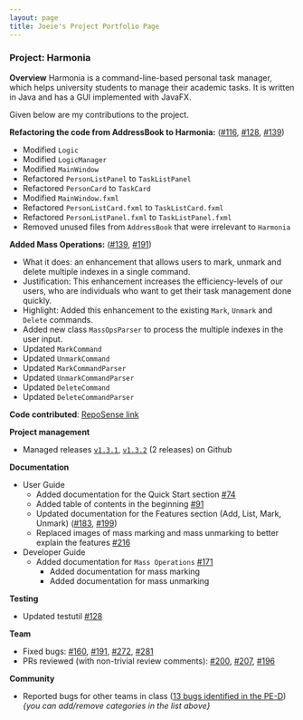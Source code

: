 ```yaml
---
layout: page
title: Joeie's Project Portfolio Page
---
```


### Project: Harmonia

**Overview**
Harmonia is a command-line-based personal task manager, which helps university students to manage their academic tasks. It is written in Java and has a GUI implemented with JavaFX.  

Given below are my contributions to the project.

**Refactoring the code from AddressBook to Harmonia:** ([#116](https://github.com/AY2122S2-CS2103T-T09-1/tp/pull/116#issue-1163459822), [#128](https://github.com/AY2122S2-CS2103T-T09-1/tp/pull/128#issue-1166192852), [#139](https://github.com/AY2122S2-CS2103T-T09-1/tp/pull/139#issue-1169282871))
- Modified `Logic`
- Modified `LogicManager`
- Modified `MainWindow`
- Refactored `PersonListPanel` to `TaskListPanel`
- Refactored `PersonCard` to `TaskCard`
- Modified `MainWindow.fxml`
- Refactored `PersonListCard.fxml` to `TaskListCard.fxml`
- Refactored `PersonListPanel.fxml` to `TaskListPanel.fxml`
- Removed unused files from `AddressBook` that were irrelevant to `Harmonia`

**Added Mass Operations:** ([#139](https://github.com/AY2122S2-CS2103T-T09-1/tp/pull/139#issue-1169282871), [#191](https://github.com/AY2122S2-CS2103T-T09-1/tp/pull/191#issue-1183178506))
- What it does: an enhancement that allows users to mark, unmark and delete multiple indexes in a single command.
- Justification: This enhancement increases the efficiency-levels of our users, who are individuals who want to get their task management done quickly.
- Highlight: Added this enhancement to the existing `Mark`, `Unmark` and `Delete` commands.
- Added new class `MassOpsParser` to process the multiple indexes in the user input.
- Updated `MarkCommand`
- Updated `UnmarkCommand`
- Updated `MarkCommandParser`
- Updated `UnmarkCommandParser`
- Updated `DeleteCommand`
- Updated `DeleteCommandParser`


**Code contributed**: [RepoSense link](https://nus-cs2103-ay2122s2.github.io/tp-dashboard/?search=joeietao&breakdown=true)

**Project management**
- Managed releases [`v1.3.1`](https://github.com/AY2122S2-CS2103T-T09-1/tp/releases/tag/v1.3.1), [`v1.3.2`](https://github.com/AY2122S2-CS2103T-T09-1/tp/releases/tag/v1.3.2) (2 releases) on Github

**Documentation**
- User Guide
  - Added documentation for the Quick Start section [#74](https://github.com/AY2122S2-CS2103T-T09-1/tp/pull/74#issue-1153043764)
  - Added table of contents in the beginning [#91](https://github.com/AY2122S2-CS2103T-T09-1/tp/pull/91#issue-1153876080)
  - Updated documentation for the Features section (Add, List, Mark, Unmark) ([#183](https://github.com/AY2122S2-CS2103T-T09-1/tp/pull/183#issue-1182479119), [#199](https://github.com/AY2122S2-CS2103T-T09-1/tp/pull/199#issue-1185714418))
  - Replaced images of mass marking and mass unmarking to better explain the features [#216](https://github.com/AY2122S2-CS2103T-T09-1/tp/pull/216#issue-1188232576)
- Developer Guide
  - Added documentation for `Mass Operations` [#171](https://github.com/AY2122S2-CS2103T-T09-1/tp/pull/171#issue-1179857765)
    - Added documentation for mass marking
    - Added documentation for mass unmarking

**Testing**
- Updated testutil [#128](https://github.com/AY2122S2-CS2103T-T09-1/tp/pull/128#issue-1166192852)

**Team**
- Fixed bugs: [#160](https://github.com/AY2122S2-CS2103T-T09-1/tp/pull/160#issue-1179281197), [#191](https://github.com/AY2122S2-CS2103T-T09-1/tp/pull/191#issue-1183178506), [#272](https://github.com/AY2122S2-CS2103T-T09-1/tp/pull/272#issue-1193391761), [#281](https://github.com/AY2122S2-CS2103T-T09-1/tp/pull/281#issue-1195887094)
- PRs reviewed (with non-trivial review comments): [#200](https://github.com/AY2122S2-CS2103T-T09-1/tp/pull/200#issue-1185955092), [#207](https://github.com/AY2122S2-CS2103T-T09-1/tp/pull/207#issue-1186631238), [#196](https://github.com/AY2122S2-CS2103T-T09-1/tp/pull/196#issue-1184502012)

**Community**
- Reported bugs for other teams in class ([13 bugs identified in the PE-D](https://github.com/joeietao/ped/issues))
_{you can add/remove categories in the list above}_
